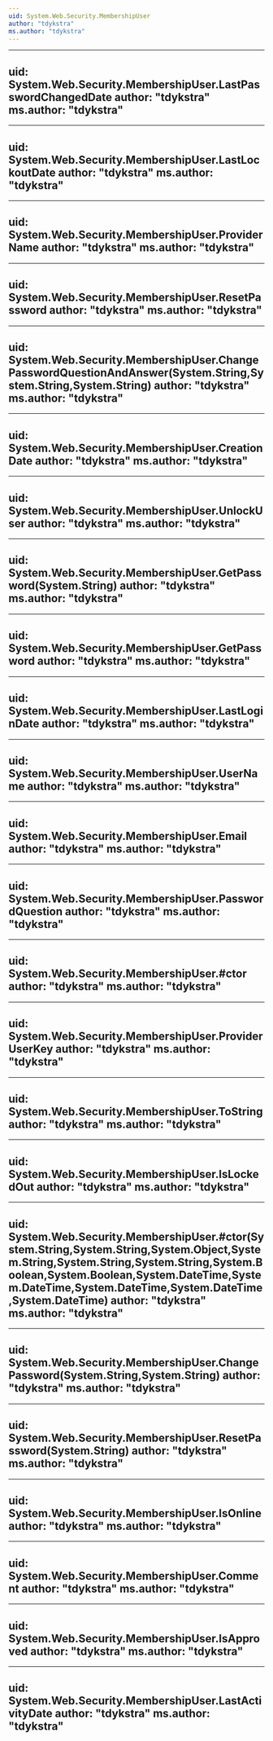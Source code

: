 ```yaml
---
uid: System.Web.Security.MembershipUser
author: "tdykstra"
ms.author: "tdykstra"
---
```


---
uid: System.Web.Security.MembershipUser.LastPasswordChangedDate
author: "tdykstra"
ms.author: "tdykstra"
---

---
uid: System.Web.Security.MembershipUser.LastLockoutDate
author: "tdykstra"
ms.author: "tdykstra"
---

---
uid: System.Web.Security.MembershipUser.ProviderName
author: "tdykstra"
ms.author: "tdykstra"
---

---
uid: System.Web.Security.MembershipUser.ResetPassword
author: "tdykstra"
ms.author: "tdykstra"
---

---
uid: System.Web.Security.MembershipUser.ChangePasswordQuestionAndAnswer(System.String,System.String,System.String)
author: "tdykstra"
ms.author: "tdykstra"
---

---
uid: System.Web.Security.MembershipUser.CreationDate
author: "tdykstra"
ms.author: "tdykstra"
---

---
uid: System.Web.Security.MembershipUser.UnlockUser
author: "tdykstra"
ms.author: "tdykstra"
---

---
uid: System.Web.Security.MembershipUser.GetPassword(System.String)
author: "tdykstra"
ms.author: "tdykstra"
---

---
uid: System.Web.Security.MembershipUser.GetPassword
author: "tdykstra"
ms.author: "tdykstra"
---

---
uid: System.Web.Security.MembershipUser.LastLoginDate
author: "tdykstra"
ms.author: "tdykstra"
---

---
uid: System.Web.Security.MembershipUser.UserName
author: "tdykstra"
ms.author: "tdykstra"
---

---
uid: System.Web.Security.MembershipUser.Email
author: "tdykstra"
ms.author: "tdykstra"
---

---
uid: System.Web.Security.MembershipUser.PasswordQuestion
author: "tdykstra"
ms.author: "tdykstra"
---

---
uid: System.Web.Security.MembershipUser.#ctor
author: "tdykstra"
ms.author: "tdykstra"
---

---
uid: System.Web.Security.MembershipUser.ProviderUserKey
author: "tdykstra"
ms.author: "tdykstra"
---

---
uid: System.Web.Security.MembershipUser.ToString
author: "tdykstra"
ms.author: "tdykstra"
---

---
uid: System.Web.Security.MembershipUser.IsLockedOut
author: "tdykstra"
ms.author: "tdykstra"
---

---
uid: System.Web.Security.MembershipUser.#ctor(System.String,System.String,System.Object,System.String,System.String,System.String,System.Boolean,System.Boolean,System.DateTime,System.DateTime,System.DateTime,System.DateTime,System.DateTime)
author: "tdykstra"
ms.author: "tdykstra"
---

---
uid: System.Web.Security.MembershipUser.ChangePassword(System.String,System.String)
author: "tdykstra"
ms.author: "tdykstra"
---

---
uid: System.Web.Security.MembershipUser.ResetPassword(System.String)
author: "tdykstra"
ms.author: "tdykstra"
---

---
uid: System.Web.Security.MembershipUser.IsOnline
author: "tdykstra"
ms.author: "tdykstra"
---

---
uid: System.Web.Security.MembershipUser.Comment
author: "tdykstra"
ms.author: "tdykstra"
---

---
uid: System.Web.Security.MembershipUser.IsApproved
author: "tdykstra"
ms.author: "tdykstra"
---

---
uid: System.Web.Security.MembershipUser.LastActivityDate
author: "tdykstra"
ms.author: "tdykstra"
---
